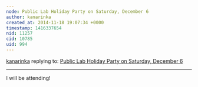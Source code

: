 ```yaml
---
node: Public Lab Holiday Party on Saturday, December 6
author: kanarinka
created_at: 2014-11-18 19:07:34 +0000
timestamp: 1416337654
nid: 11257
cid: 10785
uid: 994
---
```




[kanarinka](../profile/kanarinka) replying to: [Public Lab Holiday Party on Saturday, December 6](../notes/Hudonnoodles/10-10-2014/toolshed-raising-on-saturday-december-6)

----
I will be attending!